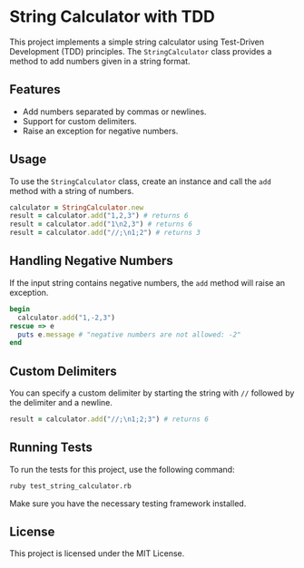 # String Calculator with TDD

This project implements a simple string calculator using Test-Driven Development (TDD) principles. The `StringCalculator` class provides a method to add numbers given in a string format.

## Features

- Add numbers separated by commas or newlines.
- Support for custom delimiters.
- Raise an exception for negative numbers.

## Usage

To use the `StringCalculator` class, create an instance and call the `add` method with a string of numbers.

```ruby
calculator = StringCalculator.new
result = calculator.add("1,2,3") # returns 6
result = calculator.add("1\n2,3") # returns 6
result = calculator.add("//;\n1;2") # returns 3
```

## Handling Negative Numbers

If the input string contains negative numbers, the `add` method will raise an exception.

```ruby
begin
  calculator.add("1,-2,3")
rescue => e
  puts e.message # "negative numbers are not allowed: -2"
end
```

## Custom Delimiters

You can specify a custom delimiter by starting the string with `//` followed by the delimiter and a newline.

```ruby
result = calculator.add("//;\n1;2;3") # returns 6
```

## Running Tests

To run the tests for this project, use the following command:

```sh
ruby test_string_calculator.rb
```

Make sure you have the necessary testing framework installed.

## License

This project is licensed under the MIT License.
